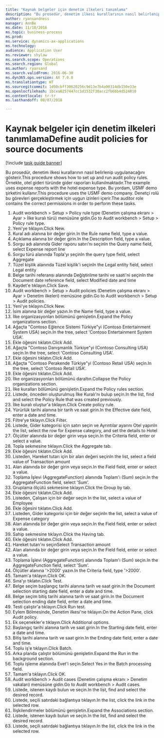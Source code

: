 ```yaml
--- 
title: "Kaynak belgeler için denetim ilkeleri tanımlama"
description: "Bu prosedür, denetim ilkesi kurallarının nasıl belirlenip uygulanacağını gösterir."
author: ryansandness
manager: AnnBe
ms.date: 11/10/2016
ms.topic: business-process
ms.prod: 
ms.service: dynamics-ax-applications
ms.technology: 
audience: Application User
ms.reviewer: shylaw
ms.search.scope: Operations
ms.search.region: Global
ms.author: ryansand
ms.search.validFrom: 2016-06-30
ms.dyn365.ops.version: AX 7.0.0
ms.translationtype: HT
ms.sourcegitcommit: 1d98cbff30620256c9d13e7b4a90314db150e33e
ms.openlocfilehash: 1bcea6257447cc1d1532f30acc2fb6bb4d524810
ms.contentlocale: tr-tr
ms.lasthandoff: 08/07/2018

---
```

# <a name="define-audit-policies-for-source-documents"></a><span data-ttu-id="dd2fa-103">Kaynak belgeler için denetim ilkeleri tanımlama</span><span class="sxs-lookup"><span data-stu-id="dd2fa-103">Define audit policies for source documents</span></span>

[!include [task guide banner](../../includes/task-guide-banner.md)]

<span data-ttu-id="dd2fa-104">Bu prosedür, denetim ilkesi kurallarının nasıl belirlenip uygulanacağını gösterir.</span><span class="sxs-lookup"><span data-stu-id="dd2fa-104">This procedure shows how to set up and run audit policy rules.</span></span> <span data-ttu-id="dd2fa-105">Örnekte, otel gideri türünde gider raporları kullanılmaktadır.</span><span class="sxs-lookup"><span data-stu-id="dd2fa-105">The example uses expense reports with the hotel expense type.</span></span> <span data-ttu-id="dd2fa-106">Bu yordam, USMF demo şirketini kullanır.</span><span class="sxs-lookup"><span data-stu-id="dd2fa-106">This procedure uses the USMF demo company.</span></span> <span data-ttu-id="dd2fa-107">Denetçi rolü bu görevleri gerçekleştirmek için uygun izinleri içerir.</span><span class="sxs-lookup"><span data-stu-id="dd2fa-107">The auditor role contains the correct permissions in order to perform these tasks.</span></span>

1. <span data-ttu-id="dd2fa-108">Audit workbench > Setup > Policy rule type (Denetim çalışma ekranı > Ayar > İlke kuralı türü) menüsüne gidin.</span><span class="sxs-lookup"><span data-stu-id="dd2fa-108">Go to Audit workbench > Setup > Policy rule type.</span></span>
2. <span data-ttu-id="dd2fa-109">Yeni'ye tıklayın.</span><span class="sxs-lookup"><span data-stu-id="dd2fa-109">Click New.</span></span>
3. <span data-ttu-id="dd2fa-110">Kural adı alanına bir değer girin.</span><span class="sxs-lookup"><span data-stu-id="dd2fa-110">In the Rule name field, type a value.</span></span>
4. <span data-ttu-id="dd2fa-111">Açıklama alanına bir değer girin.</span><span class="sxs-lookup"><span data-stu-id="dd2fa-111">In the Description field, type a value.</span></span>
5. <span data-ttu-id="dd2fa-112">Sorgu adı alanında Gider raporu satırı'nı seçin</span><span class="sxs-lookup"><span data-stu-id="dd2fa-112">In the Query name field, select Expense report line</span></span>
6. <span data-ttu-id="dd2fa-113">Sorgu türü alanında Topla'yı seçin</span><span class="sxs-lookup"><span data-stu-id="dd2fa-113">In the query type field, select Aggregate</span></span>
7. <span data-ttu-id="dd2fa-114">Tüzel kişilik alanında Tüzel kişilik'i seçin</span><span class="sxs-lookup"><span data-stu-id="dd2fa-114">In the Legal entity field, select Legal entity</span></span>
8. <span data-ttu-id="dd2fa-115">Belge tarihi referansı alanında Değiştirilme tarihi ve saati'ni seçin</span><span class="sxs-lookup"><span data-stu-id="dd2fa-115">In the Document date reference field, select Modified date and time</span></span>
9. <span data-ttu-id="dd2fa-116">Kaydet'e tıklayın.</span><span class="sxs-lookup"><span data-stu-id="dd2fa-116">Click Save.</span></span>
10. <span data-ttu-id="dd2fa-117">Audit workbench > Setup > Audit policies (Denetim çalışma ekranı > Ayar > Denetim ilkeleri) menüsüne gidin.</span><span class="sxs-lookup"><span data-stu-id="dd2fa-117">Go to Audit workbench > Setup > Audit policies.</span></span>
11. <span data-ttu-id="dd2fa-118">Yeni'ye tıklayın.</span><span class="sxs-lookup"><span data-stu-id="dd2fa-118">Click New.</span></span>
12. <span data-ttu-id="dd2fa-119">İsim alanına bir değer yazın.</span><span class="sxs-lookup"><span data-stu-id="dd2fa-119">In the Name field, type a value.</span></span>
13. <span data-ttu-id="dd2fa-120">İlke organizasyonları bölümünü genişletin.</span><span class="sxs-lookup"><span data-stu-id="dd2fa-120">Expand the Policy organizations section.</span></span>
14. <span data-ttu-id="dd2fa-121">Ağaçta "Contoso Eğlence Sistemi Türkiye"yi (Contoso Entertainment System USA) seçin.</span><span class="sxs-lookup"><span data-stu-id="dd2fa-121">In the tree, select 'Contoso Entertainment System USA'.</span></span>
15. <span data-ttu-id="dd2fa-122">Ekle öğesini tıklatın.</span><span class="sxs-lookup"><span data-stu-id="dd2fa-122">Click Add.</span></span>
16. <span data-ttu-id="dd2fa-123">Ağaçta "Contoso Danışmanlık Türkiye"yi (Contoso Consulting USA) seçin.</span><span class="sxs-lookup"><span data-stu-id="dd2fa-123">In the tree, select 'Contoso Consulting USA'.</span></span>
17. <span data-ttu-id="dd2fa-124">Ekle öğesini tıklatın.</span><span class="sxs-lookup"><span data-stu-id="dd2fa-124">Click Add.</span></span>
18. <span data-ttu-id="dd2fa-125">Ağaçta "Contoso Perakende Türkiye"yi (Contoso Retail USA) seçin.</span><span class="sxs-lookup"><span data-stu-id="dd2fa-125">In the tree, select 'Contoso Retail USA'.</span></span>
19. <span data-ttu-id="dd2fa-126">Ekle öğesini tıklatın.</span><span class="sxs-lookup"><span data-stu-id="dd2fa-126">Click Add.</span></span>
20. <span data-ttu-id="dd2fa-127">İlke organizasyonları bölümünü daraltın.</span><span class="sxs-lookup"><span data-stu-id="dd2fa-127">Collapse the Policy organizations section.</span></span>
21. <span data-ttu-id="dd2fa-128">İlke kuralları bölümünü genişletin.</span><span class="sxs-lookup"><span data-stu-id="dd2fa-128">Expand the Policy rules section.</span></span>
22. <span data-ttu-id="dd2fa-129">Listede, önceden oluşturulmuş İlke Kuralı'nı bulup seçin.</span><span class="sxs-lookup"><span data-stu-id="dd2fa-129">In the list, find and select the Policy Rule that was created previously.</span></span>
23. <span data-ttu-id="dd2fa-130">İlke kuralı oluştur'a tıklayın.</span><span class="sxs-lookup"><span data-stu-id="dd2fa-130">Click Create policy rule.</span></span>
24. <span data-ttu-id="dd2fa-131">Yürürlük tarihi alanına bir tarih ve saat girin.</span><span class="sxs-lookup"><span data-stu-id="dd2fa-131">In the Effective date field, enter a date and time.</span></span>
25. <span data-ttu-id="dd2fa-132">Filtre'ye tıklayın.</span><span class="sxs-lookup"><span data-stu-id="dd2fa-132">Click Filter.</span></span>
26. <span data-ttu-id="dd2fa-133">Listede, Gider kategorisi için satırı seçin ve Ayrıntılar ayarını Otel yapın</span><span class="sxs-lookup"><span data-stu-id="dd2fa-133">In the list, select the row for Expense category, and set the details to Hotel</span></span>
27. <span data-ttu-id="dd2fa-134">Ölçütler alanında bir değer girin veya seçin.</span><span class="sxs-lookup"><span data-stu-id="dd2fa-134">In the Criteria field, enter or select a value.</span></span>
28. <span data-ttu-id="dd2fa-135">Topla sekmesine tıklayın.</span><span class="sxs-lookup"><span data-stu-id="dd2fa-135">Click the Aggregate tab.</span></span>
29. <span data-ttu-id="dd2fa-136">Ekle öğesini tıklatın.</span><span class="sxs-lookup"><span data-stu-id="dd2fa-136">Click Add.</span></span>
30. <span data-ttu-id="dd2fa-137">Listeden, Hareket tutarı için bir alan değeri seçin</span><span class="sxs-lookup"><span data-stu-id="dd2fa-137">In the list, select a field value of Transaction amount</span></span>
31. <span data-ttu-id="dd2fa-138">Alan alanında bir değer girin veya seçin.</span><span class="sxs-lookup"><span data-stu-id="dd2fa-138">In the Field field, enter or select a value.</span></span>
32. <span data-ttu-id="dd2fa-139">Toplama İşlevi (AggregateFunction) alanında Toplam'ı (Sum) seçin.</span><span class="sxs-lookup"><span data-stu-id="dd2fa-139">In the AggregateFunction field, select 'Sum'.</span></span>
33. <span data-ttu-id="dd2fa-140">Gruplama ölçütü sekmesine tıklayın.</span><span class="sxs-lookup"><span data-stu-id="dd2fa-140">Click the Group by tab.</span></span>
34. <span data-ttu-id="dd2fa-141">Ekle öğesini tıklatın.</span><span class="sxs-lookup"><span data-stu-id="dd2fa-141">Click Add.</span></span>
35. <span data-ttu-id="dd2fa-142">Listeden, Çalışan için bir değer seçin </span><span class="sxs-lookup"><span data-stu-id="dd2fa-142">In the list, select a value of Employee</span></span> 
36. <span data-ttu-id="dd2fa-143">Ekle öğesini tıklatın.</span><span class="sxs-lookup"><span data-stu-id="dd2fa-143">Click Add.</span></span>
37. <span data-ttu-id="dd2fa-144">Listeden, Gider kategorisi için bir değer seçin</span><span class="sxs-lookup"><span data-stu-id="dd2fa-144">In the list, select a value of Expense category</span></span>
38. <span data-ttu-id="dd2fa-145">Alan alanında bir değer girin veya seçin.</span><span class="sxs-lookup"><span data-stu-id="dd2fa-145">In the Field field, enter or select a value.</span></span>
39. <span data-ttu-id="dd2fa-146">Sahip sekmesine tıklayın.</span><span class="sxs-lookup"><span data-stu-id="dd2fa-146">Click the Having tab.</span></span>
40. <span data-ttu-id="dd2fa-147">Ekle öğesini tıklatın.</span><span class="sxs-lookup"><span data-stu-id="dd2fa-147">Click Add.</span></span>
41. <span data-ttu-id="dd2fa-148">Hareket tutarı'nı seçin</span><span class="sxs-lookup"><span data-stu-id="dd2fa-148">Select Transaction amount</span></span>
42. <span data-ttu-id="dd2fa-149">Alan alanında bir değer girin veya seçin.</span><span class="sxs-lookup"><span data-stu-id="dd2fa-149">In the Field field, enter or select a value.</span></span>
43. <span data-ttu-id="dd2fa-150">Toplama İşlevi (AggregateFunction) alanında Toplam'ı (Sum) seçin.</span><span class="sxs-lookup"><span data-stu-id="dd2fa-150">In the AggregateFunction field, select 'Sum'.</span></span>
44. <span data-ttu-id="dd2fa-151">Ölçütler alanına '>2000' yazın.</span><span class="sxs-lookup"><span data-stu-id="dd2fa-151">In the Criteria field, type '>2000'.</span></span>
45. <span data-ttu-id="dd2fa-152">Tamam'a tıklayın.</span><span class="sxs-lookup"><span data-stu-id="dd2fa-152">Click OK.</span></span>
46. <span data-ttu-id="dd2fa-153">Sına'yı tıklatın.</span><span class="sxs-lookup"><span data-stu-id="dd2fa-153">Click Test.</span></span>
47. <span data-ttu-id="dd2fa-154">Belge seçim başlangıç tarihi alanına tarih ve saat girin.</span><span class="sxs-lookup"><span data-stu-id="dd2fa-154">In the Document selection starting date field, enter a date and time.</span></span>
48. <span data-ttu-id="dd2fa-155">Belge seçim bitiş tarihi alanına tarih ve saat girin.</span><span class="sxs-lookup"><span data-stu-id="dd2fa-155">In the Document selection ending date field, enter a date and time.</span></span>
49. <span data-ttu-id="dd2fa-156">Testi çalıştır'a tıklayın.</span><span class="sxs-lookup"><span data-stu-id="dd2fa-156">Click Run test.</span></span>
50. <span data-ttu-id="dd2fa-157">Eylem Bölmesinde, Denetim ilkesi'ne tıklayın.</span><span class="sxs-lookup"><span data-stu-id="dd2fa-157">On the Action Pane, click Audit policy.</span></span>
51. <span data-ttu-id="dd2fa-158">Ek seçenekler'e tıklayın.</span><span class="sxs-lookup"><span data-stu-id="dd2fa-158">Click Additional options.</span></span>
52. <span data-ttu-id="dd2fa-159">Başlangıç tarihi alanına tarih ve saat girin.</span><span class="sxs-lookup"><span data-stu-id="dd2fa-159">In the Starting date field, enter a date and time.</span></span>
53. <span data-ttu-id="dd2fa-160">Bitiş tarihi alanına tarih ve saat girin.</span><span class="sxs-lookup"><span data-stu-id="dd2fa-160">In the Ending date field, enter a date and time.</span></span>
54. <span data-ttu-id="dd2fa-161">Toplu iş'e tıklayın.</span><span class="sxs-lookup"><span data-stu-id="dd2fa-161">Click Batch.</span></span>
55. <span data-ttu-id="dd2fa-162">Arka planda çalıştır bölümünü genişletin.</span><span class="sxs-lookup"><span data-stu-id="dd2fa-162">Expand the Run in the background section.</span></span>
56. <span data-ttu-id="dd2fa-163">Toplu işleme alanında Evet'i seçin.</span><span class="sxs-lookup"><span data-stu-id="dd2fa-163">Select Yes in the Batch processing field.</span></span>
57. <span data-ttu-id="dd2fa-164">Tamam'a tıklayın.</span><span class="sxs-lookup"><span data-stu-id="dd2fa-164">Click OK.</span></span>
58. <span data-ttu-id="dd2fa-165">Audit workbench > Audit cases (Denetim çalışma ekranı > Denetim vakaları) menüsüne gidin.</span><span class="sxs-lookup"><span data-stu-id="dd2fa-165">Go to Audit workbench > Audit cases.</span></span>
59. <span data-ttu-id="dd2fa-166">Listede, istenen kaydı bulun ve seçin.</span><span class="sxs-lookup"><span data-stu-id="dd2fa-166">In the list, find and select the desired record.</span></span>
60. <span data-ttu-id="dd2fa-167">Listede, seçili satırdaki bağlantıya tıklayın.</span><span class="sxs-lookup"><span data-stu-id="dd2fa-167">In the list, click the link in the selected row.</span></span>
61. <span data-ttu-id="dd2fa-168">İlişkilendirmeler bölümünü genişletin.</span><span class="sxs-lookup"><span data-stu-id="dd2fa-168">Expand the Associations section.</span></span>
62. <span data-ttu-id="dd2fa-169">Listede, istenen kaydı bulun ve seçin.</span><span class="sxs-lookup"><span data-stu-id="dd2fa-169">In the list, find and select the desired record.</span></span>
63. <span data-ttu-id="dd2fa-170">Listede, seçili satırdaki bağlantıya tıklayın.</span><span class="sxs-lookup"><span data-stu-id="dd2fa-170">In the list, click the link in the selected row.</span></span>


